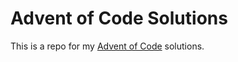 # Advent of Code Solutions

This is a repo for my [Advent of Code](https://adventofcode.com/)
solutions.
